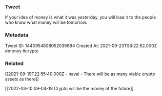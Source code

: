### Tweet
If your idea of money is what it was yesterday, you will lose it to the people who know what money will be tomorrow.

### Metadata
Tweet ID: 1440954808052039684
Created At: 2021-09-23T08:22:52.000Z
#money 
#crypto

### Related
[[2021-09-19T22:55:40.000Z - naval - There will be as many viable crypto assets as there]]

[[2022-03-10 09-04-18 Crypto will be the money of the future]]
